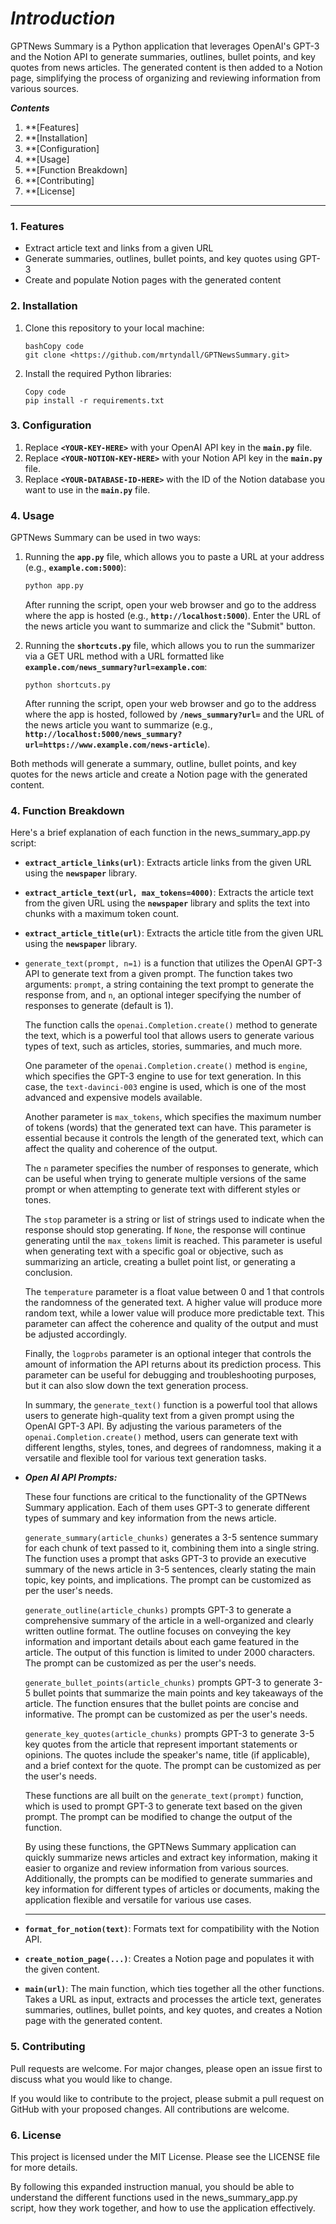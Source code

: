# ***Introduction***

GPTNews Summary is a Python application that leverages OpenAI's GPT-3 and the Notion API to generate summaries, outlines, bullet points, and key quotes from news articles. The generated content is then added to a Notion page, simplifying the process of organizing and reviewing information from various sources.

***Contents***

1. **[Features]
2. **[Installation]
3. **[Configuration]
4. **[Usage]
5. **[Function Breakdown]
6. **[Contributing]
7. **[License]
---

### 1. Features

- Extract article text and links from a given URL
- Generate summaries, outlines, bullet points, and key quotes using GPT-3
- Create and populate Notion pages with the generated content

### 2. Installation

1. Clone this repository to your local machine:
    
    ```
    bashCopy code
    git clone <https://github.com/mrtyndall/GPTNewsSummary.git>
    
    ```
    
2. Install the required Python libraries:
    
    ```
    Copy code
    pip install -r requirements.txt
    
    ```
    

### 3. Configuration

1. Replace **`<YOUR-KEY-HERE>`** with your OpenAI API key in the **`main.py`** file.
2. Replace **`<YOUR-NOTION-KEY-HERE>`** with your Notion API key in the **`main.py`** file.
3. Replace **`<YOUR-DATABASE-ID-HERE>`** with the ID of the Notion database you want to use in the **`main.py`** file.

### 4. Usage

GPTNews Summary can be used in two ways:

1. Running the **`app.py`** file, which allows you to paste a URL at your address (e.g., **`example.com:5000`**):
    
    ```python
    python app.py
    ```
    
    After running the script, open your web browser and go to the address where the app is hosted (e.g., **`http://localhost:5000`**). Enter the URL of the news article you want to summarize and click the "Submit" button.
    
2. Running the **`shortcuts.py`** file, which allows you to run the summarizer via a GET URL method with a URL formatted like **`example.com/news_summary?url=example.com`**:
    
    ```
    python shortcuts.py
    ```
    
    After running the script, open your web browser and go to the address where the app is hosted, followed by **`/news_summary?url=`** and the URL of the news article you want to summarize (e.g., **`http://localhost:5000/news_summary?url=https://www.example.com/news-article`**).
    

Both methods will generate a summary, outline, bullet points, and key quotes for the news article and create a Notion page with the generated content.

### 4. Function Breakdown

Here's a brief explanation of each function in the news_summary_app.py script:

- **`extract_article_links(url)`**: Extracts article links from the given URL using the **`newspaper`** library.
- **`extract_article_text(url, max_tokens=4000)`**: Extracts the article text from the given URL using the **`newspaper`** library and splits the text into chunks with a maximum token count.
- **`extract_article_title(url)`**: Extracts the article title from the given URL using the **`newspaper`** library.
- `generate_text(prompt, n=1)` is a function that utilizes the OpenAI GPT-3 API to generate text from a given prompt. The function takes two arguments: `prompt`, a string containing the text prompt to generate the response from, and `n`, an optional integer specifying the number of responses to generate (default is 1).
    
    The function calls the `openai.Completion.create()` method to generate the text, which is a powerful tool that allows users to generate various types of text, such as articles, stories, summaries, and much more.
    
    One parameter of the `openai.Completion.create()` method is `engine`, which specifies the GPT-3 engine to use for text generation. In this case, the `text-davinci-003` engine is used, which is one of the most advanced and expensive models available.
    
    Another parameter is `max_tokens`, which specifies the maximum number of tokens (words) that the generated text can have. This parameter is essential because it controls the length of the generated text, which can affect the quality and coherence of the output.
    
    The `n` parameter specifies the number of responses to generate, which can be useful when trying to generate multiple versions of the same prompt or when attempting to generate text with different styles or tones.
    
    The `stop` parameter is a string or list of strings used to indicate when the response should stop generating. If `None`, the response will continue generating until the `max_tokens` limit is reached. This parameter is useful when generating text with a specific goal or objective, such as summarizing an article, creating a bullet point list, or generating a conclusion.
    
    The `temperature` parameter is a float value between 0 and 1 that controls the randomness of the generated text. A higher value will produce more random text, while a lower value will produce more predictable text. This parameter can affect the coherence and quality of the output and must be adjusted accordingly.
    
    Finally, the `logprobs` parameter is an optional integer that controls the amount of information the API returns about its prediction process. This parameter can be useful for debugging and troubleshooting purposes, but it can also slow down the text generation process.
    
    In summary, the `generate_text()` function is a powerful tool that allows users to generate high-quality text from a given prompt using the OpenAI GPT-3 API. By adjusting the various parameters of the `openai.Completion.create()` method, users can generate text with different lengths, styles, tones, and degrees of randomness, making it a versatile and flexible tool for various text generation tasks.
    
- ***Open AI API Prompts:***
    
    These four functions are critical to the functionality of the GPTNews Summary application. Each of them uses GPT-3 to generate different types of summary and key information from the news article.
    
    `generate_summary(article_chunks)` generates a 3-5 sentence summary for each chunk of text passed to it, combining them into a single string. The function uses a prompt that asks GPT-3 to provide an executive summary of the news article in 3-5 sentences, clearly stating the main topic, key points, and implications. The prompt can be customized as per the user's needs.
    
    `generate_outline(article_chunks)` prompts GPT-3 to generate a comprehensive summary of the article in a well-organized and clearly written outline format. The outline focuses on conveying the key information and important details about each game featured in the article. The output of this function is limited to under 2000 characters. The prompt can be customized as per the user's needs.
    
    `generate_bullet_points(article_chunks)` prompts GPT-3 to generate 3-5 bullet points that summarize the main points and key takeaways of the article. The function ensures that the bullet points are concise and informative. The prompt can be customized as per the user's needs.
    
    `generate_key_quotes(article_chunks)` prompts GPT-3 to generate 3-5 key quotes from the article that represent important statements or opinions. The quotes include the speaker's name, title (if applicable), and a brief context for the quote. The prompt can be customized as per the user's needs.
    
    These functions are all built on the `generate_text(prompt)` function, which is used to prompt GPT-3 to generate text based on the given prompt. The prompt can be modified to change the output of the function.
    
    By using these functions, the GPTNews Summary application can quickly summarize news articles and extract key information, making it easier to organize and review information from various sources. Additionally, the prompts can be modified to generate summaries and key information for different types of articles or documents, making the application flexible and versatile for various use cases.
    
    ---
    
- **`format_for_notion(text)`**: Formats text for compatibility with the Notion API.
- **`create_notion_page(...)`**: Creates a Notion page and populates it with the given content.
- **`main(url)`**: The main function, which ties together all the other functions. Takes a URL as input, extracts and processes the article text, generates summaries, outlines, bullet points, and key quotes, and creates a Notion page with the generated content.

### 5. Contributing

Pull requests are welcome. For major changes, please open an issue first to discuss what you would like to change.

If you would like to contribute to the project, please submit a pull request on GitHub with your proposed changes. All contributions are welcome.

### 6. License

This project is licensed under the MIT License. Please see the LICENSE file for more details.

By following this expanded instruction manual, you should be able to understand the different functions used in the news_summary_app.py script, how they work together, and how to use the application effectively.
